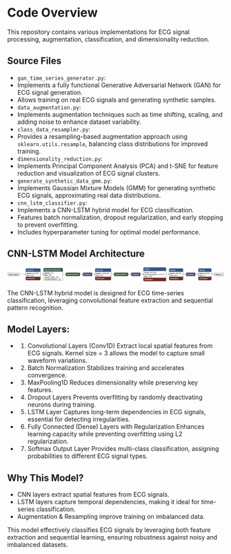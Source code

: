 # Code Overview

This repository contains various implementations for ECG signal processing, augmentation, classification, and dimensionality reduction.

## Source Files

- `gan_time_series_generator.py`:
 - Implements a fully functional Generative Adversarial Network (GAN) for ECG signal generation.
 - Allows training on real ECG signals and generating synthetic samples.
- `data_augmentation.py`:
 - Implements augmentation techniques such as time shifting,       scaling, and adding noise to enhance dataset variability.
- `class_data_resampler.py`:
 - Provides a resampling-based augmentation approach using `sklearn.utils.resample`, balancing class distributions for improved training.
- `dimensionality_reduction.py`:
 - Implements Principal Component Analysis (PCA) and t-SNE for feature reduction and visualization of ECG signal clusters.
- `generate_synthetic_data_gmm.py`:
 - Implements Gaussian Mixture Models (GMM) for generating synthetic ECG signals, approximating real data distributions.
- `cnn_lstm_classifier.py`:
 - Implements a CNN-LSTM hybrid model for ECG classification.
 - Features batch normalization, dropout regularization, and early stopping to prevent overfitting.
 - Includes hyperparameter tuning for optimal model performance.

## CNN-LSTM Model Architecture

<p align="center"> <img src="../data/figures/EDA/saved_model.h5.png" alt="CNN-LSTM Model" width="900"> </p>


The CNN-LSTM hybrid model is designed for ECG time-series classification, leveraging convolutional feature extraction and sequential pattern recognition.

## Model Layers:
- 1. Convolutional Layers (Conv1D) Extract local spatial features from ECG signals. Kernel size = 3 allows the model to capture small waveform variations.
- 2. Batch Normalization Stabilizes training and accelerates convergence.
- 3. MaxPooling1D Reduces dimensionality while preserving key features.
- 4. Dropout Layers Prevents overfitting by randomly deactivating neurons during training.
- 5. LSTM Layer Captures long-term dependencies in ECG signals, essential for detecting irregularities.
- 6. Fully Connected (Dense) Layers with Regularization Enhances learning capacity while preventing overfitting using L2 regularization.
- 7. Softmax Output Layer Provides multi-class classification, assigning probabilities to different ECG signal types.
## Why This Model?
- CNN layers extract spatial features from ECG signals.
- LSTM layers capture temporal dependencies, making it ideal for time-series classification.
- Augmentation & Resampling improve training on imbalanced data.


This model effectively classifies ECG signals by leveraging both feature extraction and sequential learning, ensuring robustness against noisy and imbalanced datasets.